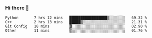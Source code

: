 ### Hi there 👋

<!--START_SECTION:waka-->

```text
Python       7 hrs 12 mins   █████████████████▒░░░░░░░   69.32 %
C++          2 hrs 13 mins   █████▒░░░░░░░░░░░░░░░░░░░   21.31 %
Git Config   18 mins         ▓░░░░░░░░░░░░░░░░░░░░░░░░   02.90 %
Other        11 mins         ▒░░░░░░░░░░░░░░░░░░░░░░░░   01.76 %
```

<!--END_SECTION:waka-->
